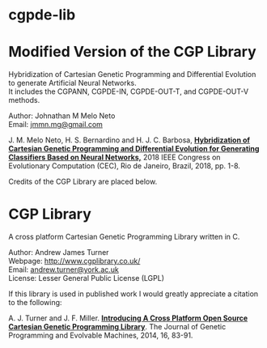 # cgpde-lib
Modified Version of the CGP Library
======

Hybridization of Cartesian Genetic Programming and Differential Evolution to generate Artificial Neural Networks.   
It includes the CGPANN, CGPDE-IN, CGPDE-OUT-T, and CGPDE-OUT-V methods.

Author: Johnathan M Melo Neto   
Email: jmmn.mg@gmail.com


J. M. Melo Neto, H. S. Bernardino and H. J. C. Barbosa, [**Hybridization of Cartesian Genetic Programming and Differential Evolution for Generating Classifiers Based on Neural Networks,**](https://ieeexplore.ieee.org/stamp/stamp.jsp?tp=&arnumber=8477906&isnumber=8477640) 2018 IEEE Congress on Evolutionary Computation (CEC), Rio de Janeiro, Brazil, 2018, pp. 1-8.

Credits of the CGP Library are placed below.

CGP Library
======

A cross platform Cartesian Genetic Programming Library written in C.

Author: Andrew James Turner    
Webpage: http://www.cgplibrary.co.uk/     
Email: andrew.turner@york.ac.uk    
License: Lesser General Public License (LGPL) 

If this library is used in published work I would greatly appreciate a citation to the following:  

A. J. Turner and J. F. Miller. [**Introducing A Cross Platform Open Source Cartesian Genetic Programming Library**](http://andrewjamesturner.co.uk/files/GPEM2014.pdf). The Journal of Genetic Programming and Evolvable Machines, 2014, 16, 83-91.
